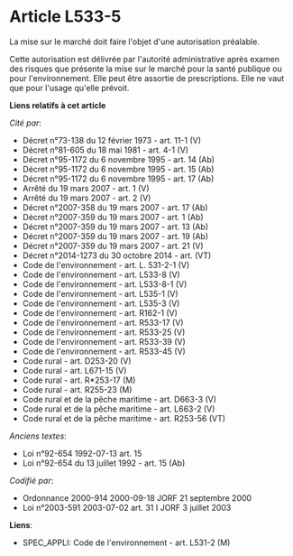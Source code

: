 # Article L533-5

La mise sur le marché doit faire l'objet d'une autorisation préalable.

Cette autorisation est délivrée par l'autorité administrative après examen des risques que présente la mise sur le marché
pour la santé publique ou pour l'environnement. Elle peut être assortie de prescriptions. Elle ne vaut que pour l'usage
qu'elle prévoit.

**Liens relatifs à cet article**

_Cité par_:

  - Décret n°73-138 du 12 février 1973 - art. 11-1 (V)
  - Décret n°81-605 du 18 mai 1981 - art. 4-1 (V)
  - Décret n°95-1172 du 6 novembre 1995 - art. 14 (Ab)
  - Décret n°95-1172 du 6 novembre 1995 - art. 15 (Ab)
  - Décret n°95-1172 du 6 novembre 1995 - art. 17 (Ab)
  - Arrêté du 19 mars 2007 - art. 1 (V)
  - Arrêté du 19 mars 2007 - art. 2 (V)
  - Décret n°2007-358 du 19 mars 2007 - art. 17 (Ab)
  - Décret n°2007-359 du 19 mars 2007 - art. 1 (Ab)
  - Décret n°2007-359 du 19 mars 2007 - art. 13 (Ab)
  - Décret n°2007-359 du 19 mars 2007 - art. 19 (Ab)
  - Décret n°2007-359 du 19 mars 2007 - art. 21 (V)
  - Décret n°2014-1273 du 30 octobre 2014 - art. (VT)
  - Code de l'environnement - art. L. 531-2-1 (V)
  - Code de l'environnement - art. L533-8 (V)
  - Code de l'environnement - art. L533-8-1 (V)
  - Code de l'environnement - art. L535-1 (V)
  - Code de l'environnement - art. L535-3 (V)
  - Code de l'environnement - art. R162-1 (V)
  - Code de l'environnement - art. R533-17 (V)
  - Code de l'environnement - art. R533-25 (V)
  - Code de l'environnement - art. R533-39 (V)
  - Code de l'environnement - art. R533-45 (V)
  - Code rural - art. D253-20 (V)
  - Code rural - art. L671-15 (V)
  - Code rural - art. R*253-17 (M)
  - Code rural - art. R255-23 (M)
  - Code rural et de la pêche maritime - art. D663-3 (V)
  - Code rural et de la pêche maritime - art. L663-2 (V)
  - Code rural et de la pêche maritime - art. R253-56 (VT)

_Anciens textes_:

  - Loi n°92-654 1992-07-13 art. 15
  - Loi n°92-654 du 13 juillet 1992 - art. 15 (Ab)

_Codifié par_:

  - Ordonnance 2000-914 2000-09-18 JORF 21 septembre 2000
  - Loi n°2003-591 2003-07-02 art. 31 I JORF 3 juillet 2003

**Liens**:

  - SPEC_APPLI: Code de l'environnement - art. L531-2 (M)

